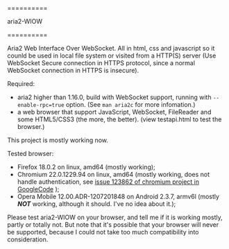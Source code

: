 ==========

aria2-WIOW

==========

Aria2 Web Interface Over WebSocket. All in html, css and javascript so it counld be used in local file system or visited from a HTTP(S) server (Use WebSocket Secure connection in HTTPS protocol, since a normal WebSocket connection in HTTPS is insecure).

Required:
* aria2 higher than 1.16.0, build with WebSocket support, running with `--enable-rpc=true` option. (See `man aria2c` for more infomation.)
* a web browser that support JavaScript, WebSocket, FileReader and some HTML5/CSS3 (the more, the better). (view testapi.html to test the browser.)

This project is mostly working now.

Tested browser:
* Firefox 18.0.2 on linux, amd64 (mostly working);
* Chromium 22.0.1229.94 on linux, amd64 (mostly working, does not handle authentication, see [issue 123862 of chromium project in GoogleCode](https://code.google.com/p/chromium/issues/detail?id=123862) );
* Opera Mobile 12.00.ADR-1207201848 on Android 2.3.7, armv6l (mostly ***NOT*** working, although it should. I've no idea about it.);

Please test aria2-WIOW on your browser, and tell me if it is working mostly, partly or totally not. But note that it's possible that your browser will never be supported, because I could not take too much compatibility into consideration.

